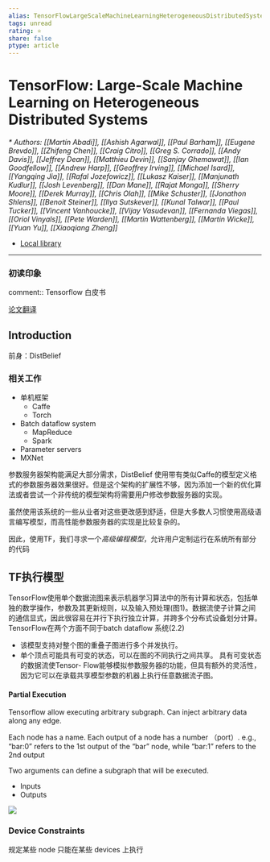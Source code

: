 ```yaml
---
alias: TensorFlowLargeScaleMachineLearningHeterogeneousDistributedSystems2016
tags: unread
rating: ⭐
share: false
ptype: article
---
```


# TensorFlow: Large-Scale Machine Learning on Heterogeneous Distributed Systems
<cite>* Authors: [[Martín Abadi]], [[Ashish Agarwal]], [[Paul Barham]], [[Eugene Brevdo]], [[Zhifeng Chen]], [[Craig Citro]], [[Greg S. Corrado]], [[Andy Davis]], [[Jeffrey Dean]], [[Matthieu Devin]], [[Sanjay Ghemawat]], [[Ian Goodfellow]], [[Andrew Harp]], [[Geoffrey Irving]], [[Michael Isard]], [[Yangqing Jia]], [[Rafal Jozefowicz]], [[Lukasz Kaiser]], [[Manjunath Kudlur]], [[Josh Levenberg]], [[Dan Mane]], [[Rajat Monga]], [[Sherry Moore]], [[Derek Murray]], [[Chris Olah]], [[Mike Schuster]], [[Jonathon Shlens]], [[Benoit Steiner]], [[Ilya Sutskever]], [[Kunal Talwar]], [[Paul Tucker]], [[Vincent Vanhoucke]], [[Vijay Vasudevan]], [[Fernanda Viegas]], [[Oriol Vinyals]], [[Pete Warden]], [[Martin Wattenberg]], [[Martin Wicke]], [[Yuan Yu]], [[Xiaoqiang Zheng]]</cite>


* [Local library](zotero://select/items/1_WE3KMH9G)

***

### 初读印象

comment:: Tensorflow 白皮书

[论文翻译](https://www.jianshu.com/p/65dc64e4c81f)

## Introduction

前身：DistBelief

### 相关工作 

+ 单机框架
	+ Caffe
	+ Torch
+ Batch dataflow system 
	+ MapReduce
	+ Spark
+ Parameter servers
+ MXNet

参数服务器架构能满足大部分需求，DistBelief 使用带有类似Caffe的模型定义格式的参数服务器效果很好。但是这个架构的扩展性不够，因为添加一个新的优化算法或者尝试一个非传统的模型架构将需要用户修改参数服务器的实现。

虽然使用该系统的一些从业者对这些更改感到舒适，但是大多数人习惯使用高级语言编写模型，而高性能参数服务器的实现是比较复杂的。

因此，使用TF，我们寻求一个*高级编程模型*，允许用户定制运行在系统所有部分的代码

## TF执行模型 
TensorFlow使用单个数据流图来表示机器学习算法中的所有计算和状态，包括单独的数学操作，参数及其更新规则，以及输入预处理(图1)。数据流使子计算之间的通信显式，因此很容易在并行下执行独立计算，并跨多个分布式设备划分计算。TensorFlow在两个方面不同于batch dataflow 系统(2.2)
+ 该模型支持对整个图的重叠子图进行多个并发执行。
+ 单个顶点可能具有可变的状态，可以在图的不同执行之间共享。
具有可变状态的数据流使Tensor- Flow能够模拟参数服务器的功能，但具有额外的灵活性，因为它可以在承载共享模型参数的机器上执行任意数据流子图。


#### Partial Execution

Tensorflow allow executing arbitrary subgraph. Can inject arbitrary data along any edge. 

Each node has a name. Each output of a node has a number （port）. 
e.g., “bar:0”  refers to the 1st output of the “bar” node, while “bar:1”  refers to the 2nd output

Two arguments can define a subgraph that will be executed.
+ Inputs
+ Outputs

![](https://cdn.jsdelivr.net/gh/xinwuyun/pictures@main/2022/10/08/12b69659897b60caedaad4916caccdd5-20221008213808-157461.png)
### Device Constraints


规定某些 node 只能在某些 devices 上执行

### 